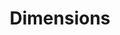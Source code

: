 ---
layout: default
bigquery: https://console.cloud.google.com/bigquery?p=covid-19-dimensions-ai&page=table&d=data&t=publications
contributors: Digital Science, https://www.digital-science.com/
cost: Free for personal, non-commercial use.
description: Dimensions contains more than 100 million publications, ranging from
  articles published in scholarly journals, books and book chapters, to preprints
  and conference proceedings. All publications are contextualized with linked data
  sets, funding, publications, patents, clinical trials, and policy documents. You
  can also view associated categories, funders, institutions, and researcher profiles.
documentation: https://docs.dimensions.ai/bigquery/index.html
last_edit: Mon, 04 Apr 2022 19:04:00 GMT
location: https://www.dimensions.ai/products/free/
maintained_by: Digital Science, https://www.digital-science.com/
schema_fields: '[''interventions'', ''category_hrcs_hc'', ''granted_year'', ''book_series_title'',
  ''categories'', ''title'', ''application_number'', ''funding_jpy'', ''supporting_grant_ids'',
  ''original_title'', ''cpc'', ''associated_publication_pmid'', ''type'', ''filing_status'',
  ''funder_org_state_codes'', ''pages'', ''date_print'', ''subtitles'', ''current_assignee_countries'',
  ''acknowledgements'', ''funding_details'', ''editors'', ''end_date'', ''eisbn'',
  ''active_years'', ''start_date'', ''granted_date'', ''funding_usd'', ''date_normal'',
  ''category_rcdc'', ''created_date'', ''legal_events'', ''established'', ''cited_by_ids'',
  ''repository_url'', ''issue'', ''funding_amount'', ''funding_chf'', ''status'',
  ''research_org_country_names'', ''publication_year'', ''brief_title'', ''labels'',
  ''resulting_publication_ids'', ''ipcr'', ''arxiv_id'', ''category_icrp_ct'', ''address'',
  ''embargo_date'', ''investigators'', ''description'', ''wikipedia_url'', ''funder_orgs'',
  ''funder_countries'', ''funder_org'', ''metrics'', ''research_org_state_names'',
  ''assignee_countries'', ''external_ids'', ''license'', ''category_hrcs_rac'', ''research_org_cities'',
  ''kind'', ''associated_grant_ids'', ''category_uoa'', ''resulting_publication_doi'',
  ''altmetrics'', ''current_assignee'', ''original_assignee'', ''repository_name'',
  ''funding_cad'', ''name'', ''research_org_countries'', ''journal_lists'', ''phase'',
  ''date_imported_gbq'', ''year'', ''category_hra'', ''book_title'', ''abstract'',
  ''pmcid'', ''doi'', ''funding_gbp'', ''organisation_details'', ''isbn'', ''journal'',
  ''original_abstract'', ''pmid'', ''authors'', ''open_access_categories_v2'', ''proceedings_title'',
  ''funding_currency'', ''linkout'', ''acronym'', ''research_org_state_codes'', ''family_id'',
  ''id'', ''funder_org_cities'', ''funding_eur'', ''volume'', ''gender'', ''funding_aud'',
  ''category_bra'', ''links'', ''category_icrp_cso'', ''conditions'', ''inventor_names'',
  ''family_members_ids'', ''source_id'', ''date_online'', ''grant_number'', ''research_orgs'',
  ''funder_org_countries'', ''assignee_orgs'', ''publication_date'', ''original_assignee_orgs'',
  ''legal_status'', ''types'', ''foa_number'', ''email_address'', ''relationships'',
  ''acronyms'', ''priority_year'', ''reference_ids'', ''publisher'', ''open_access_categories'',
  ''citations'', ''concepts'', ''start_year'', ''repository_id'', ''filing_date'',
  ''family_count'', ''mesh_headings'', ''citation_string'', ''citations_count'', ''date_inserted'',
  ''category_sdg'', ''date_modified'', ''end_year'', ''funder_org_acronyms'', ''associated_publication_id'',
  ''expiration_date'', ''research_org_city_names'', ''associated_publication_arxiv_id'',
  ''publication_ids'', ''funding_nzd'', ''associated_publication_doi'', ''category_for'',
  ''priority_date'', ''expiration_year'', ''date'', ''language'', ''conference'',
  ''aliases'', ''parent_id'', ''jurisdiction'', ''clinical_trial_ids'', ''current_assignee_orgs'',
  ''registry'', ''funding_cny'', ''mesh_terms'', ''patent_ids'', ''filing_year'',
  ''original_assignee_countries'', ''researcher_ids'']'
shortname: dimensions
tags:
- scholarly literature
- patents
- funding
- clinical trials
- academic profiles
terms_of_use: 'Use of both the Dimensions COVID-19 dataset and full Dimensions dataset
  are subject to the Dimensions Terms of use: https://www.dimensions.ai/policies-terms-legal '
title: Dimensions
uuid: dcff88bd-fe6b-4fdb-8159-809bf9d7bc1c
---